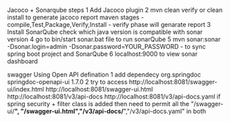 Jacoco + Sonarqube
steps
1  Add Jacoco plugin
2 mvn clean verify or clean install to generate jacoco report 
  maven stages - compile,Test,Package,Verify,Install - verify phase will genarate report
3  Install SonarQube check which java version is compatible with sonar version
4   go to bin/start sonar.bat file to run sonarQube
5   mvn sonar:sonar -Dsonar.login=admin -Dsonar.password=YOUR_PASSWORD - to sync spring boot project and SonarQube
6   localhost:9000 to view sonar dashboard

swagger
Using Open API defination
1 add dependecy <dependency>
    <groupId>org.springdoc</groupId>
    <artifactId>springdoc-openapi-ui</artifactId>
    <version>1.7.0</version>
</dependency>
2 try to access http://localhost:8081/swagger-ui/index.html
                http://localhost:8081/swagger-ui.html
                http://localhost:8081/v3/api-docs
                http://localhost:8081/v3/api-docs.yaml
if spring security + filter class is added then need to permit all the "/swagger-ui/**", "/swagger-ui.html","/v3/api-docs/**","/v3/api-docs.yaml" in both  

